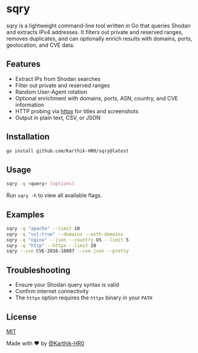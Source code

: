 # sqry

sqry is a lightweight command-line tool written in Go that queries Shodan and extracts IPv4 addresses. It filters out private and reserved ranges, removes duplicates, and can optionally enrich results with domains, ports, geolocation, and CVE data.

## Features
- Extract IPs from Shodan searches
- Filter out private and reserved ranges
- Random User-Agent rotation
- Optional enrichment with domains, ports, ASN, country, and CVE information
- HTTP probing via [httpx](https://github.com/projectdiscovery/httpx) for titles and screenshots
- Output in plain text, CSV, or JSON

## Installation
```bash
go install github.com/Karthik-HR0/sqry@latest
```

## Usage
```bash
sqry -q <query> [options]
```
Run `sqry -h` to view all available flags.

## Examples
```bash
sqry -q "apache" --limit 10
sqry -q "ssl:true" --domains --with-domains
sqry -q "nginx" --json --country US --limit 5
sqry -q "http" --httpx --limit 20
sqry --cve CVE-2016-10087 --cve-json --pretty
```

## Troubleshooting
- Ensure your Shodan query syntax is valid
- Confirm internet connectivity
- The `httpx` option requires the `httpx` binary in your `PATH`

## License
[MIT](LICENSE)

Made with ❤️ by [@Karthik-HR0](https://github.com/KARTHIK-HR0)
